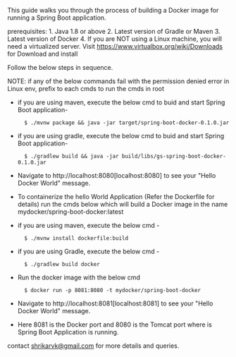 This guide walks you through the process of building a Docker image for running a Spring Boot application.

prerequisites: 
		1. Java 1.8 or above
		2. Latest version of Gradle or Maven
		3. Latest version of Docker
		4. If you are NOT using a Linux machine, you will need a virtualized server. Visit https://www.virtualbox.org/wiki/Downloads for Download and install

Follow the below steps in sequence.

NOTE: if any of the below commands fail with the permission denied error in Linux env, prefix <sudo> to each cmds to run the cmds in root

- if you are using maven, execute the below cmd to buid and start Spring Boot application-

		$ ./mvnw package && java -jar target/spring-boot-docker-0.1.0.jar

- if you are using gradle, execute the below cmd to buid and start Spring Boot application- 

		$ ./gradlew build && java -jar build/libs/gs-spring-boot-docker-0.1.0.jar

- Navigate to http://localhost:8080[localhost:8080] to see your "Hello Docker World" message.


- To containerize the hello World Application (Refer the Dockerfile for details) run the cmds below which will build a Docker image in the name mydocker/spring-boot-docker:latest

- if you are using maven, execute the below cmd - 

		$ ./mvnw install dockerfile:build
		
 
- if you are using Gradle, execute the below cmd - 

		$ ./gradlew build docker
	 
- Run the docker image with the below cmd
	
		$ docker run -p 8081:8080 -t mydocker/spring-boot-docker

- Navigate to http://localhost:8081[localhost:8081] to see your "Hello Docker World" message.

- Here 8081 is the Docker port and 8080 is the Tomcat port where is Spring Boot Application is 	running. 


contact shrikarvk@gmail.com for more details and queries. 


			

